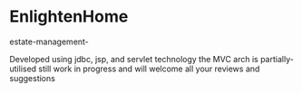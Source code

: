# EnlightenHome
estate-management-

Developed using jdbc, jsp, and servlet technology
the MVC arch is partially-utilised
still work in progress and will welcome all your reviews and suggestions
